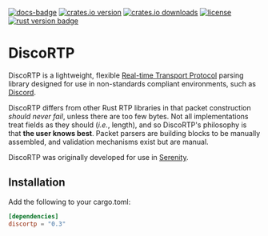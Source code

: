 [![docs-badge][]][docs] [![crates.io version][]][crates.io link] [![crates.io downloads][]][crates.io link] [![license][]][license link] [![rust version badge]][rust version link]

# DiscoRTP
DiscoRTP is a lightweight, flexible [Real-time Transport Protocol] parsing library designed for use in non-standards compliant environments, such as [Discord].

DiscoRTP differs from other Rust RTP libraries in that packet construction *should never fail*, unless there are too few bytes.
Not all implementations treat fields as they should (*i.e.*, length), and so DiscoRTP's philosophy is that **the user knows best**.
Packet parsers are building blocks to be manually assembled, and validation mechanisms exist but are manual.

DiscoRTP was originally developed for use in [Serenity].

## Installation
Add the following to your cargo.toml:
```toml
[dependencies]
discortp = "0.3"
```

[Real-time Transport Protocol]: https://tools.ietf.org/html/rfc3550
[Discord]: discord.gg
[Serenity]: https://github.com/serenity-rs/serenity

[docs-badge]: https://img.shields.io/badge/docs-online-4d76ae.svg?style=flat-square
[docs]: https://docs.rs/discortp

[crates.io link]: https://crates.io/crates/discortp
[crates.io version]: https://img.shields.io/crates/v/discortp.svg?style=flat-square
[crates.io downloads]: https://img.shields.io/crates/d/discortp.svg?style=flat-square

[license]: https://img.shields.io/crates/l/discortp?style=flat-square
[license link]: https://opensource.org/licenses/ISC

[rust version badge]: https://img.shields.io/badge/rust-1.56.1+-93450a.svg?style=flat-square
[rust version link]: https://blog.rust-lang.org/2021/11/01/Rust-1.56.1.html
